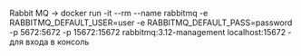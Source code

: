 Rabbit MQ ->
docker run -it --rm --name rabbitmq -e RABBITMQ_DEFAULT_USER=user -e RABBITMQ_DEFAULT_PASS=password -p 5672:5672 -p 15672:15672 rabbitmq:3.12-management
localhost:15672 - для входа в консоль
